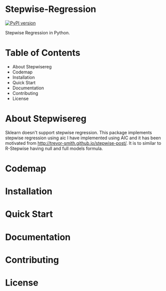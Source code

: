 # Stepwise-Regression


[![PyPI version](https://badge.fury.io/py/stepwisereg.svg)](https://badge.fury.io/py/stepwisereg)

Stepwise Regression in Python.

# Table of Contents

* About Stepwisereg
* Codemap
* Installation
* Quick Start
* Documentation
* Contributing
* License

# About Stepwisereg

Sklearn doesn't support stepwise regression. This package implements stepwise regression using aic I have implemented using AIC and it has been motivated from http://trevor-smith.github.io/stepwise-post/. It is to similar to R-Stepwise having null and full models formula.

# Codemap

# Installation

# Quick Start

# Documentation

# Contributing

# License


